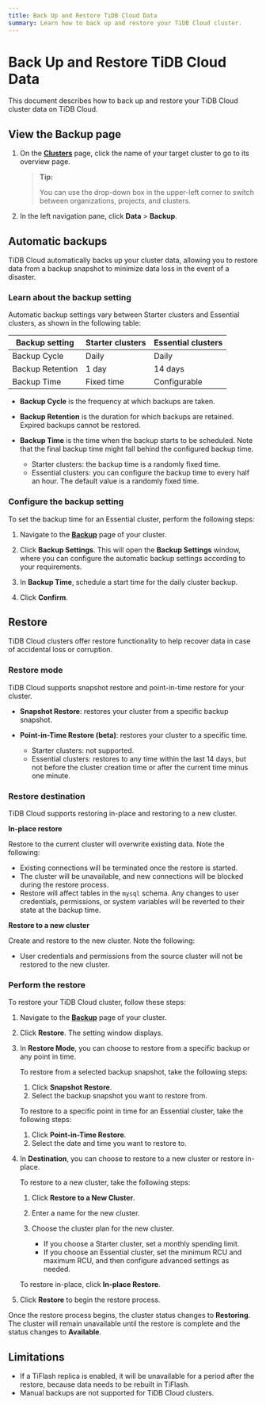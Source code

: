 ```yaml
---
title: Back Up and Restore TiDB Cloud Data
summary: Learn how to back up and restore your TiDB Cloud cluster.
---
```


# Back Up and Restore TiDB Cloud Data

This document describes how to back up and restore your TiDB Cloud cluster data on TiDB Cloud.

## View the Backup page

1. On the [**Clusters**](https://console.tidb.io/project/clusters) page, click the name of your target cluster to go to its overview page.

    > **Tip:**
    >
    > You can use the drop-down box in the upper-left corner to switch between organizations, projects, and clusters.

2. In the left navigation pane, click **Data** > **Backup**.

## Automatic backups

TiDB Cloud automatically backs up your cluster data, allowing you to restore data from a backup snapshot to minimize data loss in the event of a disaster.

### Learn about the backup setting

Automatic backup settings vary between Starter clusters and Essential clusters, as shown in the following table:

| Backup setting   | Starter clusters | Essential clusters |
|------------------|--------------|------------------|
| Backup Cycle     | Daily        | Daily            |
| Backup Retention | 1 day        | 14 days          |
| Backup Time      | Fixed time   | Configurable     |

- **Backup Cycle** is the frequency at which backups are taken.

- **Backup Retention** is the duration for which backups are retained. Expired backups cannot be restored.

- **Backup Time** is the time when the backup starts to be scheduled. Note that the final backup time might fall behind the configured backup time.

    - Starter clusters: the backup time is a randomly fixed time.
    - Essential clusters: you can configure the backup time to every half an hour. The default value is a randomly fixed time.

### Configure the backup setting

To set the backup time for an Essential cluster, perform the following steps:

1. Navigate to the [**Backup**](#view-the-backup-page) page of your cluster.

2. Click **Backup Settings**. This will open the **Backup Settings** window, where you can configure the automatic backup settings according to your requirements.

3. In **Backup Time**, schedule a start time for the daily cluster backup.

4. Click **Confirm**.

## Restore

TiDB Cloud clusters offer restore functionality to help recover data in case of accidental loss or corruption.

### Restore mode

TiDB Cloud supports snapshot restore and point-in-time restore for your cluster.

- **Snapshot Restore**: restores your cluster from a specific backup snapshot.

- **Point-in-Time Restore (beta)**: restores your cluster to a specific time.

    - Starter clusters: not supported.
    - Essential clusters: restores to any time within the last 14 days, but not before the cluster creation time or after the current time minus one minute.

### Restore destination

TiDB Cloud supports restoring in-place and restoring to a new cluster.

**In-place restore**

Restore to the current cluster will overwrite existing data. Note the following:

- Existing connections will be terminated once the restore is started.
- The cluster will be unavailable, and new connections will be blocked during the restore process.
- Restore will affect tables in the `mysql` schema. Any changes to user credentials, permissions, or system variables will be reverted to their state at the backup time.

**Restore to a new cluster**

Create and restore to the new cluster. Note the following:

- User credentials and permissions from the source cluster will not be restored to the new cluster.

### Perform the restore

To restore your TiDB Cloud cluster, follow these steps:

1. Navigate to the [**Backup**](#view-the-backup-page) page of your cluster.

2. Click **Restore**. The setting window displays.

3. In **Restore Mode**, you can choose to restore from a specific backup or any point in time.

    <SimpleTab>
    <div label="Snapshot Restore">

    To restore from a selected backup snapshot, take the following steps:

    1. Click **Snapshot Restore**.
    2. Select the backup snapshot you want to restore from.

    </div>
    <div label="Point-in-Time Restore">

    To restore to a specific point in time for an Essential cluster, take the following steps:

    1. Click **Point-in-Time Restore**.
    2. Select the date and time you want to restore to.

    </div>
    </SimpleTab>

4. In **Destination**, you can choose to restore to a new cluster or restore in-place.

    <SimpleTab>
    <div label="Restore to a new cluster">

    To restore to a new cluster, take the following steps:

    1. Click **Restore to a New Cluster**.
    2. Enter a name for the new cluster.
    3. Choose the cluster plan for the new cluster.

        - If you choose a Starter cluster, set a monthly spending limit.
        - If you choose an Essential cluster, set the minimum RCU and maximum RCU, and then configure advanced settings as needed.

    </div>
    <div label="Restore in-place">

    To restore in-place, click **In-place Restore**.

    </div>
    </SimpleTab>

5. Click **Restore** to begin the restore process.

Once the restore process begins, the cluster status changes to **Restoring**. The cluster will remain unavailable until the restore is complete and the status changes to **Available**.

## Limitations

- If a TiFlash replica is enabled, it will be unavailable for a period after the restore, because data needs to be rebuilt in TiFlash.
- Manual backups are not supported for TiDB Cloud clusters.
